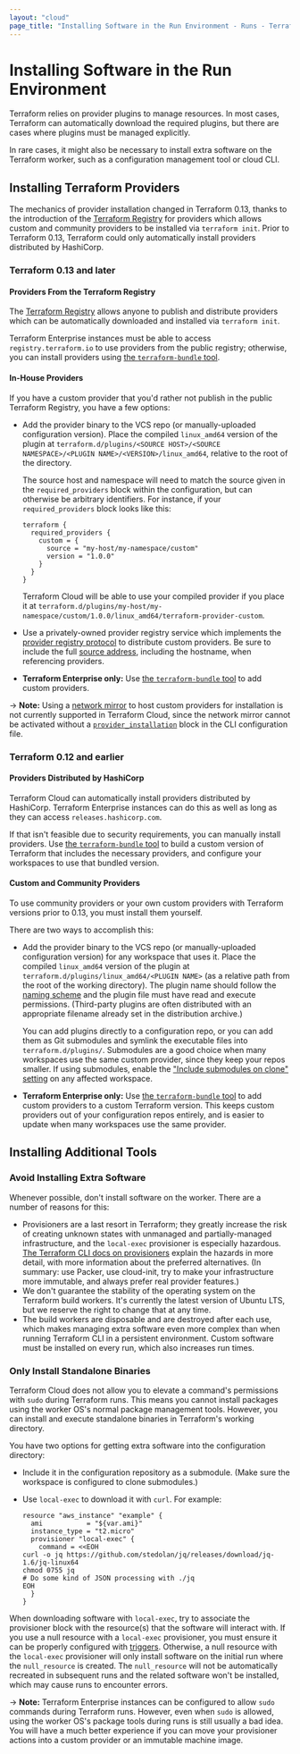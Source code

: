 ```yaml
---
layout: "cloud"
page_title: "Installing Software in the Run Environment - Runs - Terraform Cloud and Terraform Enterprise"
---
```


# Installing Software in the Run Environment

Terraform relies on provider plugins to manage resources. In most cases, Terraform can automatically download the required plugins, but there are cases where plugins must be managed explicitly.

In rare cases, it might also be necessary to install extra software on the Terraform worker, such as a configuration management tool or cloud CLI.

## Installing Terraform Providers

The mechanics of provider installation changed in Terraform 0.13, thanks to the introduction of the [Terraform Registry][registry] for providers which allows custom and community providers to be installed via `terraform init`. Prior to Terraform 0.13, Terraform could only automatically install providers distributed by HashiCorp.

### Terraform 0.13 and later

#### Providers From the Terraform Registry

The [Terraform Registry][registry] allows anyone to publish and distribute providers which can be automatically downloaded and installed via `terraform init`.

Terraform Enterprise instances must be able to access `registry.terraform.io` to use providers from the public registry; otherwise, you can install providers using [the `terraform-bundle` tool][bundle].

[registry]: https://registry.terraform.io/browse/providers

#### In-House Providers

If you have a custom provider that you'd rather not publish in the public Terraform Registry, you have a few options:

- Add the provider binary to the VCS repo (or manually-uploaded configuration version). Place the compiled `linux_amd64` version of the plugin at `terraform.d/plugins/<SOURCE HOST>/<SOURCE NAMESPACE>/<PLUGIN NAME>/<VERSION>/linux_amd64`, relative to the root of the directory.

    The source host and namespace will need to match the source given in the  `required_providers` block within the configuration, but can otherwise be arbitrary identifiers. For instance, if your `required_providers` block looks like this:
    
    ```
    terraform {
      required_providers {
        custom = {
          source = "my-host/my-namespace/custom"
          version = "1.0.0"
        }
      }
    }
    ```
    
    Terraform Cloud will be able to use your compiled provider if you place it at `terraform.d/plugins/my-host/my-namespace/custom/1.0.0/linux_amd64/terraform-provider-custom`.

- Use a privately-owned provider registry service which implements the [provider registry protocol](/docs/internals/provider-registry-protocol.html) to distribute custom providers. Be sure to include the full [source address](/docs/configuration/provider-requirements.html#source-addresses), including the hostname, when referencing providers.

- **Terraform Enterprise only:** Use [the `terraform-bundle` tool][bundle] to add custom providers.

-> **Note:** Using a [network mirror](/docs/internals/provider-network-mirror-protocol.html) to host custom providers for installation is not currently supported in Terraform Cloud, since the network mirror cannot be activated without a [`provider_installation`](/docs/commands/cli-config.html#explicit-installation-method-configuration) block in the CLI configuration file.


### Terraform 0.12 and earlier

#### Providers Distributed by HashiCorp

Terraform Cloud can automatically install providers distributed by HashiCorp. Terraform Enterprise instances can do this as well as long as they can access `releases.hashicorp.com`.

If that isn't feasible due to security requirements, you can manually install providers. Use [the `terraform-bundle` tool][bundle] to build a custom version of Terraform that includes the necessary providers, and configure your workspaces to use that bundled version.

[bundle]: https://github.com/hashicorp/terraform/tree/master/tools/terraform-bundle#installing-a-bundle-in-on-premises-terraform-enterprise

#### Custom and Community Providers

To use community providers or your own custom providers with Terraform versions prior to 0.13, you must install them yourself.

There are two ways to accomplish this:

- Add the provider binary to the VCS repo (or manually-uploaded configuration version) for any workspace that uses it. Place the compiled `linux_amd64` version of the plugin at `terraform.d/plugins/linux_amd64/<PLUGIN NAME>` (as a relative path from the root of the working directory). The plugin name should follow the [naming scheme](/docs/configuration-0-11/providers.html#plugin-names-and-versions) and the plugin file must have read and execute permissions. (Third-party plugins are often distributed with an appropriate filename already set in the distribution archive.)

    You can add plugins directly to a configuration repo, or you can add them as Git submodules and symlink the executable files into `terraform.d/plugins/`. Submodules are a good choice when many workspaces use the same custom provider, since they keep your repos smaller. If using submodules, enable the ["Include submodules on clone" setting](../workspaces/vcs.html#include-submodules-on-clone) on any affected workspace.

- **Terraform Enterprise only:** Use [the `terraform-bundle` tool][bundle] to add custom providers to a custom Terraform version. This keeps custom providers out of your configuration repos entirely, and is easier to update when many workspaces use the same provider.

## Installing Additional Tools

### Avoid Installing Extra Software

Whenever possible, don't install software on the worker. There are a number of reasons for this:

- Provisioners are a last resort in Terraform; they greatly increase the risk of creating unknown states with unmanaged and partially-managed infrastructure, and the `local-exec` provisioner is especially hazardous. [The Terraform CLI docs on provisioners](/docs/provisioners/index.html#provisioners-are-a-last-resort) explain the hazards in more detail, with more information about the preferred alternatives. (In summary: use Packer, use cloud-init, try to make your infrastructure more immutable, and always prefer real provider features.)
- We don't guarantee the stability of the operating system on the Terraform build workers. It's currently the latest version of Ubuntu LTS, but we reserve the right to change that at any time.
- The build workers are disposable and are destroyed after each use, which makes managing extra software even more complex than when running Terraform CLI in a persistent environment. Custom software must be installed on every run, which also increases run times.

### Only Install Standalone Binaries

Terraform Cloud does not allow you to elevate a command's permissions with `sudo` during Terraform runs. This means you cannot install packages using the worker OS's normal package management tools. However, you can install and execute standalone binaries in Terraform's working directory.

You have two options for getting extra software into the configuration directory:

- Include it in the configuration repository as a submodule. (Make sure the workspace is configured to clone submodules.)
- Use `local-exec` to download it with `curl`. For example:

    ```hcl
    resource "aws_instance" "example" {
      ami           = "${var.ami}"
      instance_type = "t2.micro"
      provisioner "local-exec" {
        command = <<EOH
    curl -o jq https://github.com/stedolan/jq/releases/download/jq-1.6/jq-linux64
    chmod 0755 jq
    # Do some kind of JSON processing with ./jq
    EOH
      }
    }
    ```

When downloading software with `local-exec`, try to associate the provisioner block with the resource(s) that the software will interact with. If you use a null resource with a `local-exec` provisioner, you must ensure it can be properly configured with [triggers](/docs/provisioners/null_resource.html#example-usage). Otherwise, a null resource with the `local-exec` provisioner will only install software on the initial run where the `null_resource` is created. The `null_resource` will not be automatically recreated in subsequent runs and the related software won't be installed, which may cause runs to encounter errors.

-> **Note:** Terraform Enterprise instances can be configured to allow `sudo` commands during Terraform runs. However, even when `sudo` is allowed, using the worker OS's package tools during runs is still usually a bad idea. You will have a much better experience if you can move your provisioner actions into a custom provider or an immutable machine image.
